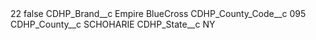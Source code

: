 <?xml version="1.0" encoding="UTF-8"?>
<CustomMetadata xmlns="http://soap.sforce.com/2006/04/metadata" xmlns:xsi="http://www.w3.org/2001/XMLSchema-instance" xmlns:xsd="http://www.w3.org/2001/XMLSchema">
    <label>22</label>
    <protected>false</protected>
    <values>
        <field>CDHP_Brand__c</field>
        <value xsi:type="xsd:string">Empire BlueCross</value>
    </values>
    <values>
        <field>CDHP_County_Code__c</field>
        <value xsi:type="xsd:string">095</value>
    </values>
    <values>
        <field>CDHP_County__c</field>
        <value xsi:type="xsd:string">SCHOHARIE</value>
    </values>
    <values>
        <field>CDHP_State__c</field>
        <value xsi:type="xsd:string">NY</value>
    </values>
</CustomMetadata>
